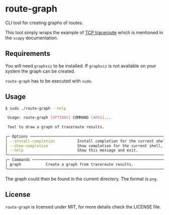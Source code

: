 # route-graph

CLI tool for creating graphs of routes.

This tool simply wraps the example of [TCP traceroute](https://scapy.readthedocs.io/en/latest/usage.html#tcp-traceroute-2)
which is mentioned in the `scapy` documentation.

## Requirements

You will need `graphviz` to be installed. If `graphviz` is not available
on your system the graph can be created.

`route-graph` has to be executed with `sudo`.

## Usage

```bash
$ sudo ./route-graph --help
                                                                                                                       
 Usage: route-graph [OPTIONS] COMMAND [ARGS]...                                                                        
                                                                                                                       
 Tool to draw a graph of traceroute results.                                                                           
                                                                                                                       
╭─ Options ───────────────────────────────────────────────────────────────────────────────────────────────────────────╮
│ --install-completion          Install completion for the current shell.                                             │
│ --show-completion             Show completion for the current shell, to copy it or customize the installation.      │
│ --help                        Show this message and exit.                                                           │
╰─────────────────────────────────────────────────────────────────────────────────────────────────────────────────────╯
╭─ Commands ──────────────────────────────────────────────────────────────────────────────────────────────────────────╮
│ graph           Create a graph from traceroute results.                                                             │
╰─────────────────────────────────────────────────────────────────────────────────────────────────────────────────────╯
```

The graph could then be found in the current directory. The format is `png`.

## License

`route-graph` is licensed under MIT, for more details check the LICENSE file.
